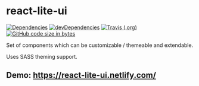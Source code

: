 # react-lite-ui

<!-- Badges -->
<!-- npm package verson can be included once the package is published -->
<!-- [![npm version](https://badge.fury.io/js/react-lite-ui.svg)](https://badge.fury.io/js/react-lite-ui) -->
[![Dependencies](https://img.shields.io/david/Codebrahma/react-lite-ui.svg)](https://david-dm.org/Codebrahma/react-lite-ui)
[![devDependencies](https://img.shields.io/david/dev/Codebrahma/react-lite-ui.svg)](https://david-dm.org/Codebrahma/react-lite-ui?type=dev)
[![Travis (.org)](https://img.shields.io/travis/Codebrahma/react-lite-ui.svg)](https://travis-ci.org/Codebrahma/react-lite-ui)
[![GitHub code size in bytes](https://img.shields.io/github/languages/code-size/Codebrahma/react-lite-ui.svg)](https://github.com/Codebrahma/react-lite-ui/)

Set of components which can be customizable / themeable and extendable.

Uses SASS theming support.

## Demo: https://react-lite-ui.netlify.com/
